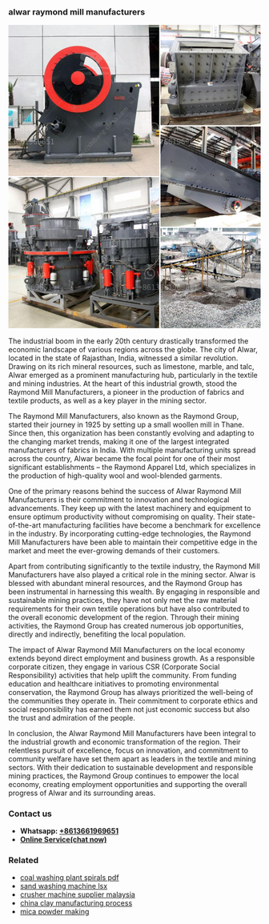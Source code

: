 <h3>alwar raymond mill manufacturers</h3><img src='1702259955.jpg' alt=''><p>The industrial boom in the early 20th century drastically transformed the economic landscape of various regions across the globe. The city of Alwar, located in the state of Rajasthan, India, witnessed a similar revolution. Drawing on its rich mineral resources, such as limestone, marble, and talc, Alwar emerged as a prominent manufacturing hub, particularly in the textile and mining industries. At the heart of this industrial growth, stood the Raymond Mill Manufacturers, a pioneer in the production of fabrics and textile products, as well as a key player in the mining sector.</p><p>The Raymond Mill Manufacturers, also known as the Raymond Group, started their journey in 1925 by setting up a small woollen mill in Thane. Since then, this organization has been constantly evolving and adapting to the changing market trends, making it one of the largest integrated manufacturers of fabrics in India. With multiple manufacturing units spread across the country, Alwar became the focal point for one of their most significant establishments – the Raymond Apparel Ltd, which specializes in the production of high-quality wool and wool-blended garments.</p><p>One of the primary reasons behind the success of Alwar Raymond Mill Manufacturers is their commitment to innovation and technological advancements. They keep up with the latest machinery and equipment to ensure optimum productivity without compromising on quality. Their state-of-the-art manufacturing facilities have become a benchmark for excellence in the industry. By incorporating cutting-edge technologies, the Raymond Mill Manufacturers have been able to maintain their competitive edge in the market and meet the ever-growing demands of their customers.</p><p>Apart from contributing significantly to the textile industry, the Raymond Mill Manufacturers have also played a critical role in the mining sector. Alwar is blessed with abundant mineral resources, and the Raymond Group has been instrumental in harnessing this wealth. By engaging in responsible and sustainable mining practices, they have not only met the raw material requirements for their own textile operations but have also contributed to the overall economic development of the region. Through their mining activities, the Raymond Group has created numerous job opportunities, directly and indirectly, benefiting the local population.</p><p>The impact of Alwar Raymond Mill Manufacturers on the local economy extends beyond direct employment and business growth. As a responsible corporate citizen, they engage in various CSR (Corporate Social Responsibility) activities that help uplift the community. From funding education and healthcare initiatives to promoting environmental conservation, the Raymond Group has always prioritized the well-being of the communities they operate in. Their commitment to corporate ethics and social responsibility has earned them not just economic success but also the trust and admiration of the people.</p><p>In conclusion, the Alwar Raymond Mill Manufacturers have been integral to the industrial growth and economic transformation of the region. Their relentless pursuit of excellence, focus on innovation, and commitment to community welfare have set them apart as leaders in the textile and mining sectors. With their dedication to sustainable development and responsible mining practices, the Raymond Group continues to empower the local economy, creating employment opportunities and supporting the overall progress of Alwar and its surrounding areas.</p><h3>Contact us</h3><ul><li><strong>Whatsapp:&nbsp;<a href="https://wa.me/8613661969651">+8613661969651</a></strong></li><li><a href="https://swt.shibang-china.com/?git&amp;zhl&amp;alwar raymond mill manufacturers"><strong>Online Service(chat now)</strong></a></li></ul><h3>Related</h3><ul><li><a href='coal washing plant spirals pdf.md'>coal washing plant spirals pdf</a></li><li><a href='sand washing machine lsx.md'>sand washing machine lsx</a></li><li><a href='crusher machine supplier malaysia.md'>crusher machine supplier malaysia</a></li><li><a href='china clay manufacturing process.md'>china clay manufacturing process</a></li><li><a href='mica powder making.md'>mica powder making</a></li></ul>
